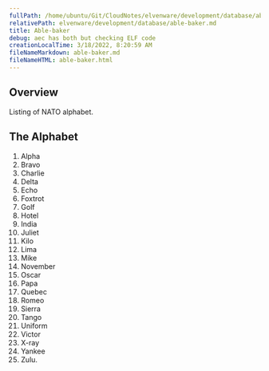 ```yaml
---
fullPath: /home/ubuntu/Git/CloudNotes/elvenware/development/database/able-baker.md
relativePath: elvenware/development/database/able-baker.md
title: Able-baker
debug: aec has both but checking ELF code
creationLocalTime: 3/18/2022, 8:20:59 AM
fileNameMarkdown: able-baker.md
fileNameHTML: able-baker.html
---
```


<!-- toc -->
<!-- tocstop -->

## Overview

Listing of NATO alphabet.

## The Alphabet

1.  Alpha
2.  Bravo
3.  Charlie
4.  Delta
5.  Echo
6.  Foxtrot
7.  Golf
8.  Hotel
9.  India
10. Juliet
11. Kilo
12. Lima
13. Mike
14. November
15. Oscar
16. Papa
17. Quebec
18. Romeo
19. Sierra
20. Tango
21. Uniform
22. Victor
23. X-ray
24. Yankee
25. Zulu.
